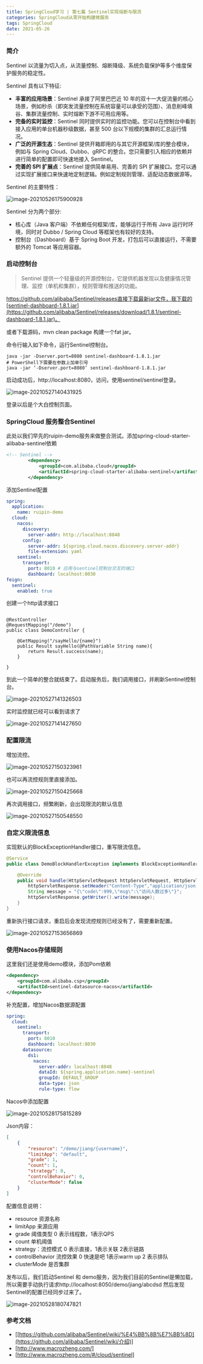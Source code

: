 ```yaml
---
title: SpringCloud学习 | 第七篇 Sentinel实现熔断与限流
categories: SpringCloud从零开始构建微服务
tags: SpringCloud
date: 2021-05-26
---
```


### 简介

Sentinel 以流量为切入点，从流量控制、熔断降级、系统负载保护等多个维度保护服务的稳定性。

Sentinel 具有以下特征:

- **丰富的应用场景**：Sentinel 承接了阿里巴巴近 10 年的双十一大促流量的核心场景，例如秒杀（即突发流量控制在系统容量可以承受的范围）、消息削峰填谷、集群流量控制、实时熔断下游不可用应用等。
- **完备的实时监控**：Sentinel 同时提供实时的监控功能。您可以在控制台中看到接入应用的单台机器秒级数据，甚至 500 台以下规模的集群的汇总运行情况。
- **广泛的开源生态**：Sentinel 提供开箱即用的与其它开源框架/库的整合模块，例如与 Spring Cloud、Dubbo、gRPC 的整合。您只需要引入相应的依赖并进行简单的配置即可快速地接入 Sentinel。
- **完善的 SPI 扩展点**：Sentinel 提供简单易用、完善的 SPI 扩展接口。您可以通过实现扩展接口来快速地定制逻辑。例如定制规则管理、适配动态数据源等。

<!-- more -->

Sentinel 的主要特性：

![image-20210526175900928](https://gitee.com/ruocy/image_repo/raw/master/images/image-20210526175900928.png)

Sentinel 分为两个部分:

- 核心库（Java 客户端）不依赖任何框架/库，能够运行于所有 Java 运行时环境，同时对 Dubbo / Spring Cloud 等框架也有较好的支持。
- 控制台（Dashboard）基于 Spring Boot 开发，打包后可以直接运行，不需要额外的 Tomcat 等应用容器。

### 启动控制台

> Sentinel 提供一个轻量级的开源控制台，它提供机器发现以及健康情况管理、监控（单机和集群），规则管理和推送的功能。

https://github.com/alibaba/Sentinel/releases直接下载最新jar文件，我下载的[sentinel-dashboard-1.8.1.jar](https://github.com/alibaba/Sentinel/releases/download/1.8.1/sentinel-dashboard-1.8.1.jar)。

或者下载源码，mvn clean package 构建一个fat jar。

命令行输入如下命令，运行Sentinel控制台。

```
java -jar -Dserver.port=8080 sentinel-dashboard-1.8.1.jar
# PowerShell下需要在参数上加单引号
java -jar ‘-Dserver.port=8080’ sentinel-dashboard-1.8.1.jar
```

启动成功后，http://localhost:8080，访问，使用sentinel/sentinel登录。

![image-20210527140431925](https://gitee.com/ruocy/image_repo/raw/master/images/image-20210527140431925.png)

登录以后是个大白控制页面。

### SpringCloud 服务整合Sentinel

此处以我们早先的ruipin-demo服务来做整合测试。添加spring-cloud-starter-alibaba-sentinel依赖

```xml
<!-- Sentinel -->
        <dependency>
            <groupId>com.alibaba.cloud</groupId>
            <artifactId>spring-cloud-starter-alibaba-sentinel</artifactId>
        </dependency>
```

添加Sentinel配置

```yaml
spring:
  application:
    name: ruipin-demo
  cloud:
    nacos:
      discovery:
        server-addr: http://localhost:8848
      config:
        server-addr: ${spring.cloud.nacos.discovery.server-addr}
        file-extension: yaml
    sentinel:
      transport:
        port: 8010 # 应用与sentinel控制台交互的端口
        dashboard: localhost:8030
feign:
  sentinel:
    enabled: true
```

创建一个http请求接口

```

@RestController
@RequestMapping("/demo")
public class DemoController {

    @GetMapping("/sayHello/{name}")
    public Result sayHello(@PathVariable String name){
        return Result.success(name);
    }

}
```

到此一个简单的整合就结束了。启动服务后，我们调用接口，并刷新Sentinel控制台。

![image-20210527141326503](https://gitee.com/ruocy/image_repo/raw/master/images/image-20210527141326503.png)

实时监控就已经可以看到请求了

![image-20210527141427650](https://gitee.com/ruocy/image_repo/raw/master/images/image-20210527141427650.png)

### 配置限流

增加流控。

![image-20210527150323961](https://gitee.com/ruocy/image_repo/raw/master/images/image-20210527150323961.png)

也可以再流控规则里直接添加。

![image-20210527150425668](https://gitee.com/ruocy/image_repo/raw/master/images/image-20210527150425668.png)

再次调用接口，频繁刷新，会出现限流的默认信息

![image-20210527150548550](https://gitee.com/ruocy/image_repo/raw/master/images/image-20210527150548550.png)

### 自定义限流信息

实现默认的BlockExceptionHandler接口，重写限流信息。

```java
@Service
public class DemoBlockHandlerException implements BlockExceptionHandler {

    @Override
    public void handle(HttpServletRequest httpServletRequest, HttpServletResponse httpServletResponse, BlockException e) throws Exception {
        httpServletResponse.setHeader("Content-Type","application/json;charset=UTF-8");
        String message = "{\"code\":999,\"msg\":\"访问人数过多\"}";
        httpServletResponse.getWriter().write(message);
    }
}
```

重新执行接口请求，重启后会发现流控规则已经没有了，需要重新配置。

![image-20210527153656869](https://gitee.com/ruocy/image_repo/raw/master/images/image-20210527153656869.png)

### 使用Nacos存储规则

这里我们还是使用demo模块，添加Pom依赖

```xml
<dependency>
    <groupId>com.alibaba.csp</groupId>
    <artifactId>sentinel-datasource-nacos</artifactId>
</dependency>
```

补充配置，增加Nacos数据源配置

```yaml
spring:
  cloud:
    sentinel:
      transport:
        port: 8010
        dashboard: localhost:8030
      datasource:
        ds1:
          nacos:
            server-addr: localhost:8848
            dataId: ${spring.application.name}-sentinel
            groupId: DEFAULT_GROUP
            data-type: json
            rule-type: flow
```

Nacos中添加配置

![image-20210528175815289](https://gitee.com/ruocy/image_repo/raw/master/images/image-20210528175815289.png)

Json内容：

```json
[
    {
        "resource": "/demo/jiang/{username}",
        "limitApp": "default",
        "grade": 1,
        "count": 1,
        "strategy": 0,
        "controlBehavior": 0,
        "clusterMode": false
    }
]
```

配置信息说明：

+ resource 资源名称
+ limitApp 来源应用
+ grade 阈值类型 0 表示线程数，1表示QPS
+ count 单机阈值
+ strategy：流控模式 0 表示直接，1表示关联 2表示链路
+ controlBehavior 流控效果 0 快速是吧 1表示warm up 2 表示排队
+ clusterMode 是否集群

发布以后，我们启动Sentinel 和 demo服务，因为我们目前的Sentinel是懒加载，所以需要手动执行请求http://localhost:8050/demo/jiang/abcdsd 然后发现Sentinel的配置已经同步过来了。

![image-20210528180747821](https://gitee.com/ruocy/image_repo/raw/master/images/image-20210528180747821.png)

### 参考文档

+ [[https://github.com/alibaba/Sentinel/wiki/%E4%BB%8B%E7%BB%8D](https://github.com/alibaba/Sentinel/wiki/介绍)]
+ [http://www.macrozheng.com/]
+ [http://www.macrozheng.com/#/cloud/sentinel]

